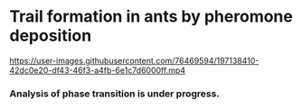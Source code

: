 # Trail formation in ants by pheromone deposition

https://user-images.githubusercontent.com/76469594/197138410-42dc0e20-df43-46f3-a4fb-6e1c7d6000ff.mp4

### Analysis of phase transition is under progress.

